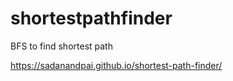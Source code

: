 # shortestpathfinder
BFS to find shortest path

https://sadanandpai.github.io/shortest-path-finder/
